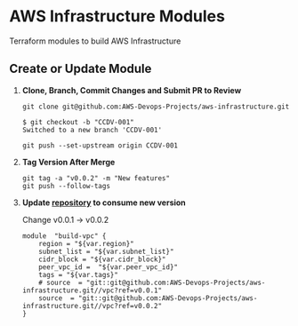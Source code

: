# AWS Infrastructure Modules
Terraform modules to build AWS Infrastructure

## Create or Update Module


1. **Clone, Branch, Commit Changes and Submit PR to Review**
    ```
    git clone git@github.com:AWS-Devops-Projects/aws-infrastructure.git
    ```
    ```
    $ git checkout -b "CCDV-001"
    Switched to a new branch 'CCDV-001'
    ```
    ```
    git push --set-upstream origin CCDV-001
    ```
2. **Tag Version After Merge**
    ```
    git tag -a "v0.0.2" -m "New features"
    git push --follow-tags 
    ```
3. **Update [repository](https://github.com/SamsonGudise/aws-infrastructure) to consume new version**
    
    Change v0.0.1 -> v0.0.2
    ```
    module  "build-vpc" {
        region = "${var.region}"
        subnet_list = "${var.subnet_list}"
        cidr_block = "${var.cidr_block}"
        peer_vpc_id =  "${var.peer_vpc_id}"
        tags = "${var.tags}"
        # source  = "git::git@github.com:AWS-Devops-Projects/aws-infrastructure.git//vpc?ref=v0.0.1"
        source  = "git::git@github.com:AWS-Devops-Projects/aws-infrastructure.git//vpc?ref=v0.0.2"
    }

